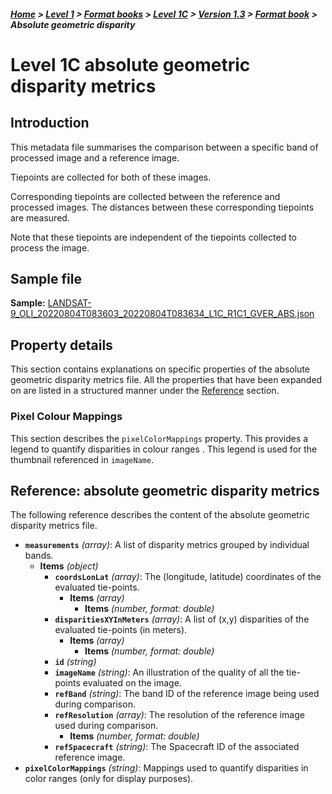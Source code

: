 ##### [Home](../../../../README.md) > [Level 1](../../../../Level%201/) > [Format books](../../../Format%20books/) > [Level 1C](../../Level%201C/) > [Version 1.3](../Version%201.3/) > [Format book](README.md) > Absolute geometric disparity

# Level 1C absolute geometric disparity metrics

## Introduction

This metadata file summarises the comparison between a specific band of processed image and a reference image. 

Tiepoints are collected for both of these images.

Corresponding tiepoints are collected between the reference and processed images. The distances between these corresponding tiepoints are measured.

Note that these tiepoints are independent of the tiepoints collected to process the image. 

## Sample file

**Sample:** [LANDSAT-9_OLI_20220804T083603_20220804T083634_L1C_R1C1_GVER_ABS.json](https://stfarearth3b2cstatic.blob.core.windows.net/product-samples/products/v1.3/L1C/LANDSAT-9_OLI_20220804T083603_20220804T083634_L1C_R1C1/LANDSAT-9_OLI_20220804T083603_20220804T083634_L1C_R1C1_GVER_ABS.json)

## Property details
This section contains explanations on specific properties of the absolute geometric disparity metrics file. All the properties that have been expanded on are listed in a structured manner under the [Reference](#reference-absolute-geometric-disparity-metrics) section.

### Pixel Colour Mappings 
This section describes the `pixelColorMappings` property.
This provides a legend to quantify disparities in colour ranges . This legend is used for the thumbnail referenced in `imageName`. 

## Reference: absolute geometric disparity metrics

The following reference describes the content of the absolute geometric disparity metrics file.

- **`measurements`** *(array)*: A list of disparity metrics grouped by individual bands.
  - **Items** *(object)*
    - **`coordsLonLat`** *(array)*: The (longitude, latitude) coordinates of the evaluated tie-points.
      - **Items** *(array)*
        - **Items** *(number, format: double)*
    - **`disparitiesXYInMeters`** *(array)*: A list of (x,y) disparities of the evaluated tie-points (in meters).
      - **Items** *(array)*
        - **Items** *(number, format: double)*
    - **`id`** *(string)*
    - **`imageName`** *(string)*: An illustration of the quality of all the tie-points evaluated on the image.
    - **`refBand`** *(string)*: The band ID of the reference image being used during comparison.
    - **`refResolution`** *(array)*: The resolution of the reference image used during comparison.
      - **Items** *(number, format: double)*
    - **`refSpacecraft`** *(string)*: The Spacecraft ID of the associated reference image.
- **`pixelColorMappings`** *(string)*: Mappings used to quantify disparities in color ranges (only for display purposes).
